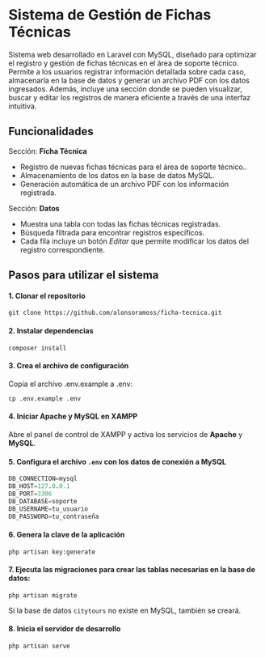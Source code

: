 # Sistema de Gestión de Fichas Técnicas

Sistema web desarrollado en Laravel con MySQL, diseñado para optimizar el registro y gestión de fichas técnicas en el área de soporte técnico. Permite a los usuarios registrar información detallada sobre cada caso, almacenarla en la base de datos y generar un archivo PDF con los datos ingresados. Además, incluye una sección donde se pueden visualizar, buscar y editar los registros de manera eficiente a través de una interfaz intuitiva.

## Funcionalidades
Sección: **Ficha Técnica**
- Registro de nuevas fichas técnicas para el área de soporte técnico..
- Almacenamiento de los datos en la base de datos MySQL.
- Generación automática de un archivo PDF con los información registrada.

Sección: **Datos**
- Muestra una tabla con todas las fichas técnicas registradas.
- Búsqueda filtrada para encontrar registros específicos.
- Cada fila incluye un botón *Editar* que permite modificar los datos del registro correspondiente.

## Pasos para utilizar el sistema
#### 1. Clonar el repositorio
    git clone https://github.com/alonsoramoss/ficha-tecnica.git

#### 2. Instalar dependencias
    composer install

#### 3. Crea el archivo de configuración
Copia el archivo .env.example a .env:

    cp .env.example .env

#### 4. Iniciar Apache y MySQL en XAMPP
Abre el panel de control de XAMPP y activa los servicios de **Apache** y **MySQL**.

#### 5. Configura el archivo `.env` con los datos de conexión a MySQL
```sql
DB_CONNECTION=mysql
DB_HOST=127.0.0.1
DB_PORT=3306
DB_DATABASE=soporte  
DB_USERNAME=tu_usuario
DB_PASSWORD=tu_contraseña
```

#### 6. Genera la clave de la aplicación
    php artisan key:generate

#### 7. Ejecuta las migraciones para crear las tablas necesarias en la base de datos:
    php artisan migrate    
Si la base de datos `citytours` no existe en MySQL, también se creará.

#### 8. Inicia el servidor de desarrollo
    php artisan serve


